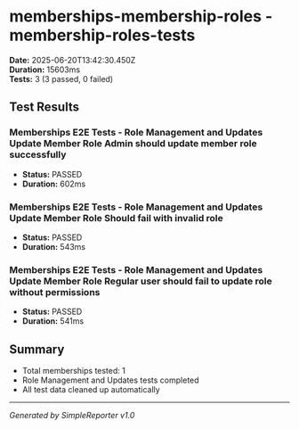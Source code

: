 # memberships-membership-roles - membership-roles-tests

**Date:** 2025-06-20T13:42:30.450Z  
**Duration:** 15603ms  
**Tests:** 3 (3 passed, 0 failed)

## Test Results


### Memberships E2E Tests - Role Management and Updates Update Member Role Admin should update member role successfully
- **Status:** PASSED
- **Duration:** 602ms



### Memberships E2E Tests - Role Management and Updates Update Member Role Should fail with invalid role
- **Status:** PASSED
- **Duration:** 543ms



### Memberships E2E Tests - Role Management and Updates Update Member Role Regular user should fail to update role without permissions
- **Status:** PASSED
- **Duration:** 541ms



## Summary

- Total memberships tested: 1
- Role Management and Updates tests completed
- All test data cleaned up automatically

---
*Generated by SimpleReporter v1.0*
